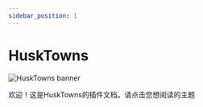 ```yaml
---
sidebar_position: 1
---
```


# HuskTowns

![HuskTowns banner](https://raw.githubusercontent.com/WiIIiam278/HuskTowns/master/images/banner.png)

欢迎！这是HuskTowns的插件文档。请点击您想阅读的主题